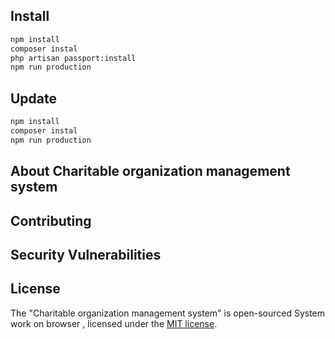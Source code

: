 ## Install

```bash
npm install
composer instal
php artisan passport:install
npm run production
```
## Update

```bash
npm install
composer instal
npm run production
```

## About Charitable organization management system

## Contributing



## Security Vulnerabilities


## License

The "Charitable organization management system" is open-sourced System work on browser  ,  licensed under the [MIT license](https://opensource.org/licenses/MIT).
